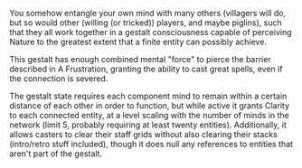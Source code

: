 You somehow entangle your own mind with many others (villagers will do, but so would other (willing (or tricked)) players, and maybe piglins), such that they all work together in a gestalt consciousness capable of perceiving Nature to the greatest extent that a finite entity can possibly achieve.

This gestalt has enough combined mental "force" to pierce the barrier described in A Frustration, granting the ability to cast great spells, even if the connection is severed.

The gestalt state requires each component mind to remain within a certain distance of each other in order to function, but while active it grants Clarity to each connected entity, at a level scaling with the number of minds in the network (limit 5, probably requiring at least twenty entities). Additionally, it allows casters to clear their staff grids without also clearing their stacks (intro/retro stuff included), though it does null any references to entities that aren't part of the gestalt.
